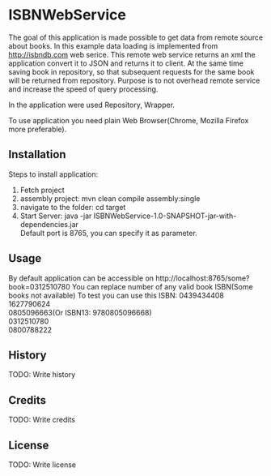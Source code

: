  
# ISBNWebService
The goal of this application is made possible to get data from remote source about books.
In this example data loading is implemented from http://isbndb.com web serice. This remote web service returns an xml
the application convert it to JSON and returns it to client. At the same time saving book in repository, so
that subsequent requests for the same book will be returned from repository. Purpose is to not overhead remote service
and increase the speed of query processing.

In the application were used Repository, Wrapper.

To use application you need plain Web Browser(Chrome, Mozilla Firefox more preferable).

## Installation

Steps to install application:

1) Fetch project<br/>
2) assembly project: mvn clean compile assembly:single <br/>
3) navigate to the folder: cd target <br/>
4) Start Server: java -jar ISBNWebService-1.0-SNAPSHOT-jar-with-dependencies.jar<br/>
Default port is 8765, you can specify it as parameter.

## Usage

By default application can be accessible on http://localhost:8765/some?book=0312510780
You can replace number of any valid book ISBN(Some books not available)
To test you can use this ISBN:
0439434408 <br/>
1627790624 <br/>
0805096663(Or ISBN13:  9780805096668)<br/>
0312510780 <br/>
0800788222 <br/>

## History

TODO: Write history

## Credits

TODO: Write credits

## License

TODO: Write license
